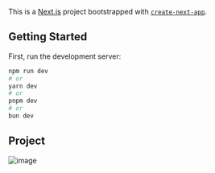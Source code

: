 This is a [Next.js](https://nextjs.org/) project bootstrapped with [`create-next-app`](https://github.com/vercel/next.js/tree/canary/packages/create-next-app).

## Getting Started

First, run the development server:

```bash
npm run dev
# or
yarn dev
# or
pnpm dev
# or
bun dev
```

## Project
![image](https://github.com/PatsFerrer/Next14_ai-prompts/assets/124654139/dfbbb94b-c3bc-46a9-859c-852db8f2f57c)
